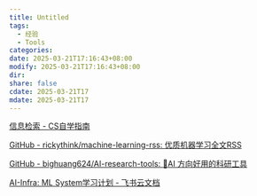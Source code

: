 ```yaml
---
title: Untitled
tags:
  - 经验
  - Tools
categories: 
date: 2025-03-21T17:16:43+08:00
modify: 2025-03-21T17:16:43+08:00
dir: 
share: false
cdate: 2025-03-21T17
mdate: 2025-03-21T17
---
```

[信息检索 - CS自学指南](https://csdiy.wiki/%E5%BF%85%E5%AD%A6%E5%B7%A5%E5%85%B7/%E4%BF%A1%E6%81%AF%E6%A3%80%E7%B4%A2/#_10)

[GitHub - rickythink/machine-learning-rss: 优质机器学习全文RSS](https://github.com/rickythink/machine-learning-rss)

[GitHub - bighuang624/AI-research-tools: :hammer:AI 方向好用的科研工具](https://github.com/bighuang624/AI-research-tools?tab=readme-ov-file#rss-%E9%98%85%E8%AF%BB%E5%99%A8)

[AI-Infra: ML System学习计划 - 飞书云文档](https://logikosto.feishu.cn/wiki/BFr8w8KByiI98akpvgRcx1RYnob?fromScene=spaceOverview)